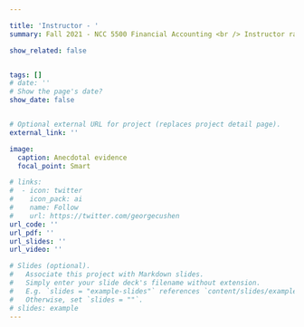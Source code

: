 ```yaml
---

title: 'Instructor - '
summary: Fall 2021 - NCC 5500 Financial Accounting <br /> Instructor rating - 3.9/5.0 <br /> Fall 2020 - NCC 5500 Financial Accounting <br /> Instructor rating - 4.7/5.0

show_related: false


tags: []
# date: ''
# Show the page's date?
show_date: false


# Optional external URL for project (replaces project detail page).
external_link: ''

image: 
  caption: Anecdotal evidence
  focal_point: Smart

# links:
#  - icon: twitter
#    icon_pack: ai
#    name: Follow
#    url: https://twitter.com/georgecushen
url_code: ''
url_pdf: ''
url_slides: ''
url_video: ''

# Slides (optional).
#   Associate this project with Markdown slides.
#   Simply enter your slide deck's filename without extension.
#   E.g. `slides = "example-slides"` references `content/slides/example-slides.md`.
#   Otherwise, set `slides = ""`.
# slides: example
---
```


